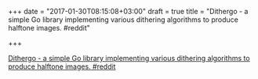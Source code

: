 +++
date = "2017-01-30T08:15:08+03:00"
draft = true
title = "Dithergo - a simple Go library implementing various dithering algorithms to produce halftone images.  #reddit"

+++

<p><a href="https://t.co/geiSDj3Zmo">Dithergo - a simple Go library implementing various dithering algorithms to produce halftone images.  #reddit</a></p>
